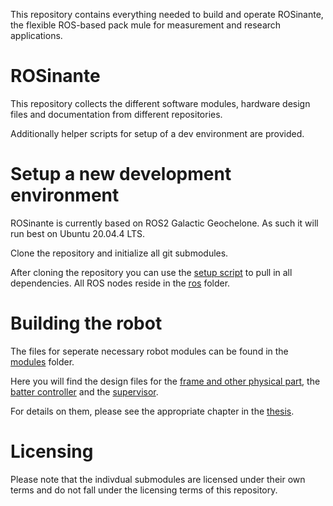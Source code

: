 This repository contains everything needed to build and operate ROSinante, the flexible ROS-based pack mule for measurement and research applications.

# ROSinante
This repository collects the different software modules, hardware design files and documentation from different repositories.

Additionally helper scripts for setup of a dev environment are provided.

# Setup a new development environment

ROSinante is currently based on ROS2 Galactic Geochelone. As such it will run best on Ubuntu 20.04.4 LTS.

Clone the repository and initialize all git submodules.

After cloning the repository you can use the [setup script](/scripts/setup_dev_env_ubuntu.sh) to pull in all dependencies.
All ROS nodes reside in the [ros](/ros/) folder. 

# Building the robot

The files for seperate necessary robot modules can be found in the [modules](/modules/) folder.

Here you will find the design files for the [frame and other physical part](/modules/mechanical/), the [batter controller](/modules/bprotect/) and the [supervisor](/modules/supervisor/).

For details on them, please see the appropriate chapter in the [thesis](/thesis).

# Licensing
Please note that the indivdual submodules are licensed under their own terms and do not fall under the licensing terms of this repository.
